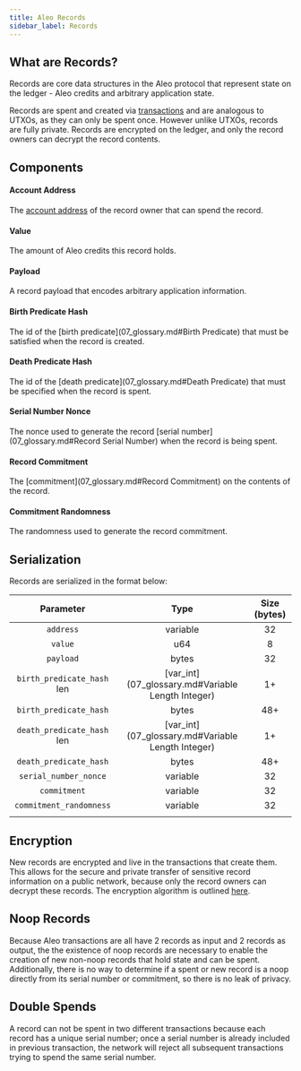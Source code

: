 ```yaml
---
title: Aleo Records
sidebar_label: Records
---
```


## What are Records?

Records are core data structures in the Aleo protocol that represent state on the ledger - Aleo credits and arbitrary application state.

Records are spent and created via [transactions](02_transactions.md) and are analogous to UTXOs, as they can only be spent once. However unlike UTXOs, records are fully private. 
Records are encrypted on the ledger, and only the record owners can decrypt the record contents.

## Components

#### Account Address

The [account address](00_account.md#Address) of the record owner that can spend the record.

#### Value

The amount of Aleo credits this record holds.

#### Payload

A record payload that encodes arbitrary application information.

#### Birth Predicate Hash

The id of the [birth predicate](07_glossary.md#Birth Predicate) that must be satisfied when the record is created.

#### Death Predicate Hash

The id of the [death predicate](07_glossary.md#Death Predicate) that must be specified when the record is spent.

#### Serial Number Nonce

The nonce used to generate the record [serial number](07_glossary.md#Record Serial Number) when the record is being spent.

#### Record Commitment

The [commitment](07_glossary.md#Record Commitment) on the contents of the record.

#### Commitment Randomness

The randomness used to generate the record commitment.

## Serialization

Records are serialized in the format below:

|          Parameter          |                       Type                        | Size (bytes) |
|:---------------------------:|:-------------------------------------------------:|:------------:|
|          `address`          |                     variable                      |      32      |
|           `value`           |                        u64                        |       8      |
|          `payload`          |                       bytes                       |      32      |
| `birth_predicate_hash` len  | [var_int](07_glossary.md#Variable Length Integer) |      1+      |
|    `birth_predicate_hash`   |                       bytes                       |      48+     |
| `death_predicate_hash` len  | [var_int](07_glossary.md#Variable Length Integer) |      1+      |
|    `death_predicate_hash`   |                       bytes                       |      48+     |
|    `serial_number_nonce`    |                     variable                      |      32      |
|         `commitment`        |                     variable                      |      32      |
|   `commitment_randomness`   |                     variable                      |      32      |
|                             |                                                   |              |

## Encryption

New records are encrypted and live in the transactions that create them. 
This allows for the secure and private transfer of sensitive record information on a public network, 
because only the record owners can decrypt these records. The encryption algorithm is outlined [here]().

## Noop Records

Because Aleo transactions are all have 2 records as input and 2 records as output, the the existence of noop records are necessary to enable the creation of new non-noop records that hold state and can be spent.
Additionally, there is no way to determine if a spent or new record is a noop directly from its serial number or commitment, so there is no leak of privacy.

## Double Spends

A record can not be spent in two different transactions because each record has a unique serial number; once a serial number is already included in previous transaction, the network will reject all subsequent transactions trying to spend the same serial number. 